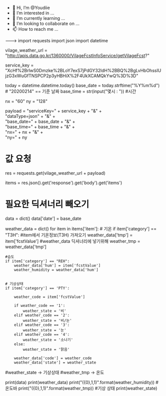 - 👋 Hi, I’m @Youdiie
- 👀 I’m interested in ...
- 🌱 I’m currently learning ...
- 💞️ I’m looking to collaborate on ...
- 📫 How to reach me ...

--->
import requests
import json
import datetime

vilage_weather_url = "http://apis.data.go.kr/1360000/VilageFcstInfoService/getVilageFcst?"

service_key = "XcHf%2BrlwS0Dmzke%2BLoY7exS7jPdGY32ldH%2BBQ%2BgLvHbOhssIUjzG3xWuGfTNSPCP2p3yHBHiX%2F4UkXCAMQkYwQ%3D%3D"

today = datetime.datetime.today()
base_date = today.strftime("%Y%m%d") # "20200214" == 기준 날짜
base_time = str(input("몇시 : ")) #시간

nx = "60"
ny = "128"

payload = "serviceKey=" + service_key + "&" +\
    "dataType=json" + "&" +\
    "base_date=" + base_date + "&" +\
    "base_time=" + base_time + "&" +\
    "nx=" + nx + "&" +\
    "ny=" + ny

# 값 요청
res = requests.get(vilage_weather_url + payload)

items = res.json().get('response').get('body').get('items')

# 필요한 딕셔너리 빼오기
data = dict()
data['date'] = base_date

weather_data = dict()
for item in items['item']:
    # 기온
    if item['category'] == "T3H": #item에서 기온정보(T3H) 가져오기
        weather_data['tmp'] = item['fcstValue'] #weather_data 딕셔너리에 넣기위해
        weather_tmp = weather_data['tmp'] 

    #습도
    if item['category'] == "REH":
        weather_data['hum'] = item['fcstValue']
        weather_humidity = weather_data['hum'] 

    
    # 기상상태
    if item['category'] == 'PTY':
        
        weather_code = item['fcstValue']
        
        if weather_code == '1':
            weather_state = '비'
        elif weather_code == '2':
            weather_state = '비/눈'
        elif weather_code == '3':
            weather_state = '눈'
        elif weather_code == '4':
            weather_state = '소나기'
        else:
            weather_state = '맑음'
        
        weather_data['code'] = weather_code
        weather_data['state'] = weather_state

#weather_state -> 기상상태
#weather_tmp -> 온도

print(data)
print(weather_data)
print("({0},1,1)".format(weather_humidity))
#온도바
print("({0},1,1)".format(weather_tmp))
#기상 상태
print(weather_state)
